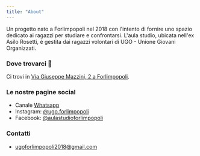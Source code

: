 ```yaml
---
title: "About"
---
```


Un progetto nato a Forlimpopoli nel 2018 con l'intento di fornire uno 
spazio dedicato ai ragazzi per studiare e confrontarsi.
L'aula studio, ubicata nell'ex Asilo Rosetti, è gestita dai ragazzi volontari di UGO - Unione Giovani Organizzati.

### Dove trovarci 📍

Ci trovi in [Via Giuseppe Mazzini, 2 a Forlimpopoli](https://maps.app.goo.gl/7RqrmfWgGXU9zotq7).

### Le nostre pagine social

- Canale [Whatsapp](https://whatsapp.com/channel/0029VazDGFXGufIpx2xVJ60H)
- Instagram: [@ugo.forlimpopoli](https://www.instagram.com/ugo.forlimpopoli)
- Facebook: [@aulastudioforlimpopoli](https://www.facebook.com/aulastudioforlimpopoli)

### Contatti

- [ugoforlimpopoli2018@gmail.com](mailto:ugoforlimpopoli2018@gmail.com)
